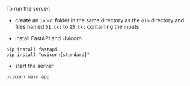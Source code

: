 To run the server:

- create an `input` folder in the same directory as the `elm` directory and files named `01.txt` to `25.txt` containing the inputs

- install FastAPI and Uvicorn
```
pip install fastapi
pip install "uvicorn[standard]"
```

- start the server
```
uvicorn main:app
```
